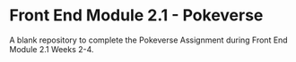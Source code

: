 # Front End Module 2.1 - Pokeverse
A blank repository to complete the Pokeverse Assignment during Front End Module 2.1 Weeks 2-4. 
